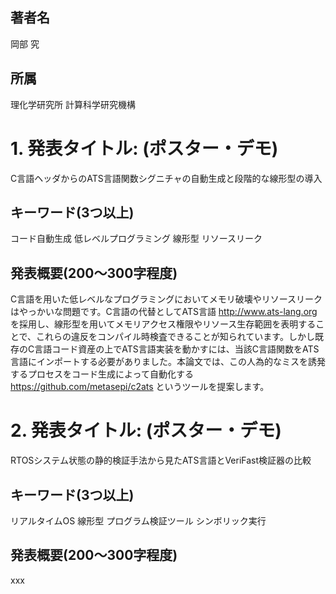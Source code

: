 ## 著者名

岡部 究

## 所属

理化学研究所 計算科学研究機構

# 1. 発表タイトル: (ポスター・デモ)

C言語ヘッダからのATS言語関数シグニチャの自動生成と段階的な線形型の導入

## キーワード(3つ以上)

コード自動生成
低レベルプログラミング
線形型
リソースリーク

## 発表概要(200〜300字程度)

C言語を用いた低レベルなプログラミングにおいてメモリ破壊やリソースリークはやっかいな問題です。C言語の代替としてATS言語 http://www.ats-lang.org を採用し、線形型を用いてメモリアクセス権限やリソース生存範囲を表明することで、これらの違反をコンパイル時検査できることが知られています。しかし既存のC言語コード資産の上でATS言語実装を動かすには、当該C言語関数をATS言語にインポートする必要がありました。本論文では、この人為的なミスを誘発するプロセスをコード生成によって自動化する https://github.com/metasepi/c2ats というツールを提案します。

# 2. 発表タイトル: (ポスター・デモ)

RTOSシステム状態の静的検証手法から見たATS言語とVeriFast検証器の比較

## キーワード(3つ以上)

リアルタイムOS
線形型
プログラム検証ツール
シンボリック実行

## 発表概要(200〜300字程度)

xxx
